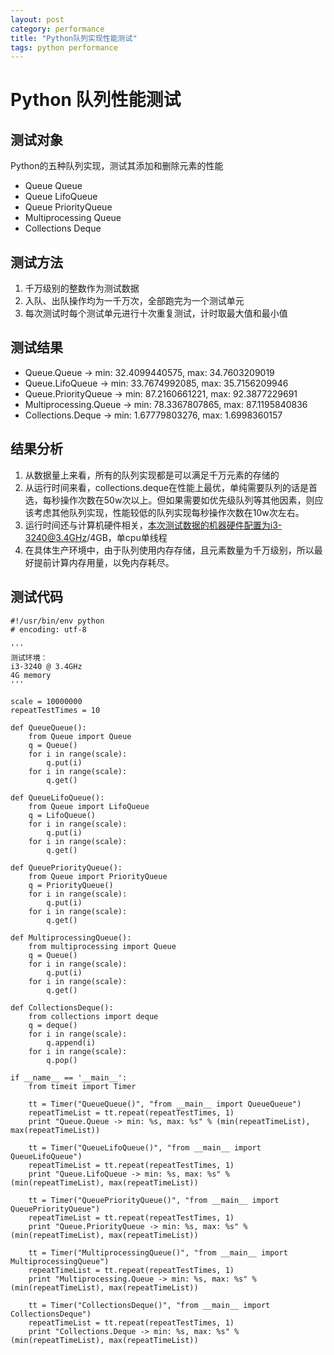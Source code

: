 ```yaml
---
layout: post
category: performance
title: "Python队列实现性能测试"
tags: python performance
---
```


# Python 队列性能测试

## 测试对象
Python的五种队列实现，测试其添加和删除元素的性能
* Queue Queue
* Queue LifoQueue
* Queue PriorityQueue
* Multiprocessing Queue
* Collections Deque

## 测试方法
1. 千万级别的整数作为测试数据
1. 入队、出队操作均为一千万次，全部跑完为一个测试单元
1. 每次测试时每个测试单元进行十次重复测试，计时取最大值和最小值

## 测试结果
* Queue.Queue -> min: 32.4099440575, max: 34.7603209019
* Queue.LifoQueue -> min: 33.7674992085, max: 35.7156209946
* Queue.PriorityQueue -> min: 87.2160661221, max: 92.3877229691
* Multiprocessing.Queue -> min: 78.3367807865, max: 87.1195840836
* Collections.Deque -> min: 1.67779803276, max: 1.6998360157

## 结果分析
1. 从数据量上来看，所有的队列实现都是可以满足千万元素的存储的
1. 从运行时间来看，collections.deque在性能上最优，单纯需要队列的话是首选，每秒操作次数在50w次以上。但如果需要如优先级队列等其他因素，则应该考虑其他队列实现，性能较低的队列实现每秒操作次数在10w次左右。
1. 运行时间还与计算机硬件相关，本次测试数据的机器硬件配置为i3-3240@3.4GHz/4GB，单cpu单线程
1. 在具体生产环境中，由于队列使用内存存储，且元素数量为千万级别，所以最好提前计算内存用量，以免内存耗尽。

## 测试代码
```
#!/usr/bin/env python
# encoding: utf-8

'''
测试环境：
i3-3240 @ 3.4GHz
4G memory
'''

scale = 10000000
repeatTestTimes = 10

def QueueQueue():
    from Queue import Queue
    q = Queue()
    for i in range(scale):
        q.put(i)
    for i in range(scale):
        q.get()

def QueueLifoQueue():
    from Queue import LifoQueue
    q = LifoQueue()
    for i in range(scale):
        q.put(i)
    for i in range(scale):
        q.get()

def QueuePriorityQueue():
    from Queue import PriorityQueue
    q = PriorityQueue()
    for i in range(scale):
        q.put(i)
    for i in range(scale):
        q.get()

def MultiprocessingQueue():
    from multiprocessing import Queue
    q = Queue()
    for i in range(scale):
        q.put(i)
    for i in range(scale):
        q.get()

def CollectionsDeque():
    from collections import deque
    q = deque()
    for i in range(scale):
        q.append(i)
    for i in range(scale):
        q.pop()

if __name__ == '__main__':
    from timeit import Timer

    tt = Timer("QueueQueue()", "from __main__ import QueueQueue")
    repeatTimeList = tt.repeat(repeatTestTimes, 1)
    print "Queue.Queue -> min: %s, max: %s" % (min(repeatTimeList), max(repeatTimeList))

    tt = Timer("QueueLifoQueue()", "from __main__ import QueueLifoQueue")
    repeatTimeList = tt.repeat(repeatTestTimes, 1)
    print "Queue.LifoQueue -> min: %s, max: %s" % (min(repeatTimeList), max(repeatTimeList))

    tt = Timer("QueuePriorityQueue()", "from __main__ import QueuePriorityQueue")
    repeatTimeList = tt.repeat(repeatTestTimes, 1)
    print "Queue.PriorityQueue -> min: %s, max: %s" % (min(repeatTimeList), max(repeatTimeList))

    tt = Timer("MultiprocessingQueue()", "from __main__ import MultiprocessingQueue")
    repeatTimeList = tt.repeat(repeatTestTimes, 1)
    print "Multiprocessing.Queue -> min: %s, max: %s" % (min(repeatTimeList), max(repeatTimeList))

    tt = Timer("CollectionsDeque()", "from __main__ import CollectionsDeque")
    repeatTimeList = tt.repeat(repeatTestTimes, 1)
    print "Collections.Deque -> min: %s, max: %s" % (min(repeatTimeList), max(repeatTimeList))
```
